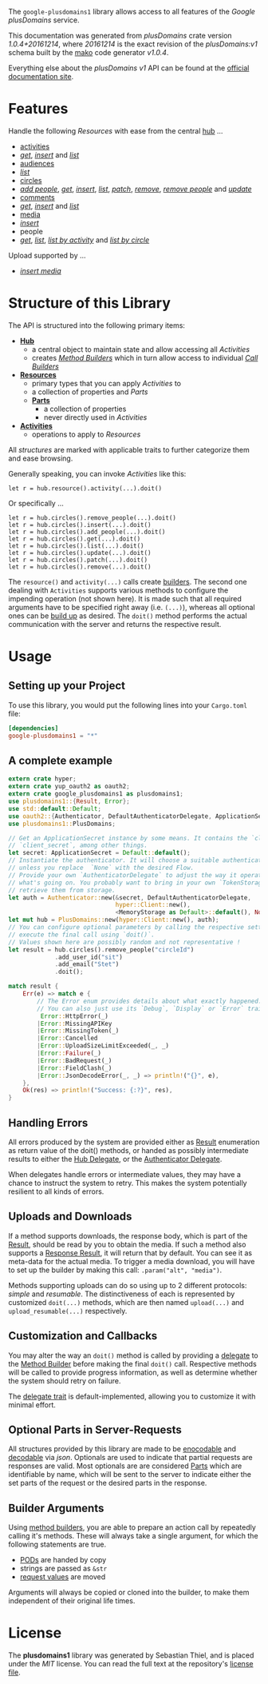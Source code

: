 <!---
DO NOT EDIT !
This file was generated automatically from 'src/mako/api/README.md.mako'
DO NOT EDIT !
-->
The `google-plusdomains1` library allows access to all features of the *Google plusDomains* service.

This documentation was generated from *plusDomains* crate version *1.0.4+20161214*, where *20161214* is the exact revision of the *plusDomains:v1* schema built by the [mako](http://www.makotemplates.org/) code generator *v1.0.4*.

Everything else about the *plusDomains* *v1* API can be found at the
[official documentation site](https://developers.google.com/+/domains/).
# Features

Handle the following *Resources* with ease from the central [hub](https://docs.rs/google-plusdomains1/1.0.4+20161214/google_plusdomains1/struct.PlusDomains.html) ... 

* [activities](https://docs.rs/google-plusdomains1/1.0.4+20161214/google_plusdomains1/struct.Activity.html)
 * [*get*](https://docs.rs/google-plusdomains1/1.0.4+20161214/google_plusdomains1/struct.ActivityGetCall.html), [*insert*](https://docs.rs/google-plusdomains1/1.0.4+20161214/google_plusdomains1/struct.ActivityInsertCall.html) and [*list*](https://docs.rs/google-plusdomains1/1.0.4+20161214/google_plusdomains1/struct.ActivityListCall.html)
* [audiences](https://docs.rs/google-plusdomains1/1.0.4+20161214/google_plusdomains1/struct.Audience.html)
 * [*list*](https://docs.rs/google-plusdomains1/1.0.4+20161214/google_plusdomains1/struct.AudienceListCall.html)
* [circles](https://docs.rs/google-plusdomains1/1.0.4+20161214/google_plusdomains1/struct.Circle.html)
 * [*add people*](https://docs.rs/google-plusdomains1/1.0.4+20161214/google_plusdomains1/struct.CircleAddPeopleCall.html), [*get*](https://docs.rs/google-plusdomains1/1.0.4+20161214/google_plusdomains1/struct.CircleGetCall.html), [*insert*](https://docs.rs/google-plusdomains1/1.0.4+20161214/google_plusdomains1/struct.CircleInsertCall.html), [*list*](https://docs.rs/google-plusdomains1/1.0.4+20161214/google_plusdomains1/struct.CircleListCall.html), [*patch*](https://docs.rs/google-plusdomains1/1.0.4+20161214/google_plusdomains1/struct.CirclePatchCall.html), [*remove*](https://docs.rs/google-plusdomains1/1.0.4+20161214/google_plusdomains1/struct.CircleRemoveCall.html), [*remove people*](https://docs.rs/google-plusdomains1/1.0.4+20161214/google_plusdomains1/struct.CircleRemovePeopleCall.html) and [*update*](https://docs.rs/google-plusdomains1/1.0.4+20161214/google_plusdomains1/struct.CircleUpdateCall.html)
* [comments](https://docs.rs/google-plusdomains1/1.0.4+20161214/google_plusdomains1/struct.Comment.html)
 * [*get*](https://docs.rs/google-plusdomains1/1.0.4+20161214/google_plusdomains1/struct.CommentGetCall.html), [*insert*](https://docs.rs/google-plusdomains1/1.0.4+20161214/google_plusdomains1/struct.CommentInsertCall.html) and [*list*](https://docs.rs/google-plusdomains1/1.0.4+20161214/google_plusdomains1/struct.CommentListCall.html)
* [media](https://docs.rs/google-plusdomains1/1.0.4+20161214/google_plusdomains1/struct.Media.html)
 * [*insert*](https://docs.rs/google-plusdomains1/1.0.4+20161214/google_plusdomains1/struct.MediaInsertCall.html)
* people
 * [*get*](https://docs.rs/google-plusdomains1/1.0.4+20161214/google_plusdomains1/struct.PeopleGetCall.html), [*list*](https://docs.rs/google-plusdomains1/1.0.4+20161214/google_plusdomains1/struct.PeopleListCall.html), [*list by activity*](https://docs.rs/google-plusdomains1/1.0.4+20161214/google_plusdomains1/struct.PeopleListByActivityCall.html) and [*list by circle*](https://docs.rs/google-plusdomains1/1.0.4+20161214/google_plusdomains1/struct.PeopleListByCircleCall.html)


Upload supported by ...

* [*insert media*](https://docs.rs/google-plusdomains1/1.0.4+20161214/google_plusdomains1/struct.MediaInsertCall.html)



# Structure of this Library

The API is structured into the following primary items:

* **[Hub](https://docs.rs/google-plusdomains1/1.0.4+20161214/google_plusdomains1/struct.PlusDomains.html)**
    * a central object to maintain state and allow accessing all *Activities*
    * creates [*Method Builders*](https://docs.rs/google-plusdomains1/1.0.4+20161214/google_plusdomains1/trait.MethodsBuilder.html) which in turn
      allow access to individual [*Call Builders*](https://docs.rs/google-plusdomains1/1.0.4+20161214/google_plusdomains1/trait.CallBuilder.html)
* **[Resources](https://docs.rs/google-plusdomains1/1.0.4+20161214/google_plusdomains1/trait.Resource.html)**
    * primary types that you can apply *Activities* to
    * a collection of properties and *Parts*
    * **[Parts](https://docs.rs/google-plusdomains1/1.0.4+20161214/google_plusdomains1/trait.Part.html)**
        * a collection of properties
        * never directly used in *Activities*
* **[Activities](https://docs.rs/google-plusdomains1/1.0.4+20161214/google_plusdomains1/trait.CallBuilder.html)**
    * operations to apply to *Resources*

All *structures* are marked with applicable traits to further categorize them and ease browsing.

Generally speaking, you can invoke *Activities* like this:

```Rust,ignore
let r = hub.resource().activity(...).doit()
```

Or specifically ...

```ignore
let r = hub.circles().remove_people(...).doit()
let r = hub.circles().insert(...).doit()
let r = hub.circles().add_people(...).doit()
let r = hub.circles().get(...).doit()
let r = hub.circles().list(...).doit()
let r = hub.circles().update(...).doit()
let r = hub.circles().patch(...).doit()
let r = hub.circles().remove(...).doit()
```

The `resource()` and `activity(...)` calls create [builders][builder-pattern]. The second one dealing with `Activities` 
supports various methods to configure the impending operation (not shown here). It is made such that all required arguments have to be 
specified right away (i.e. `(...)`), whereas all optional ones can be [build up][builder-pattern] as desired.
The `doit()` method performs the actual communication with the server and returns the respective result.

# Usage

## Setting up your Project

To use this library, you would put the following lines into your `Cargo.toml` file:

```toml
[dependencies]
google-plusdomains1 = "*"
```

## A complete example

```Rust
extern crate hyper;
extern crate yup_oauth2 as oauth2;
extern crate google_plusdomains1 as plusdomains1;
use plusdomains1::{Result, Error};
use std::default::Default;
use oauth2::{Authenticator, DefaultAuthenticatorDelegate, ApplicationSecret, MemoryStorage};
use plusdomains1::PlusDomains;

// Get an ApplicationSecret instance by some means. It contains the `client_id` and 
// `client_secret`, among other things.
let secret: ApplicationSecret = Default::default();
// Instantiate the authenticator. It will choose a suitable authentication flow for you, 
// unless you replace  `None` with the desired Flow.
// Provide your own `AuthenticatorDelegate` to adjust the way it operates and get feedback about 
// what's going on. You probably want to bring in your own `TokenStorage` to persist tokens and
// retrieve them from storage.
let auth = Authenticator::new(&secret, DefaultAuthenticatorDelegate,
                              hyper::Client::new(),
                              <MemoryStorage as Default>::default(), None);
let mut hub = PlusDomains::new(hyper::Client::new(), auth);
// You can configure optional parameters by calling the respective setters at will, and
// execute the final call using `doit()`.
// Values shown here are possibly random and not representative !
let result = hub.circles().remove_people("circleId")
             .add_user_id("sit")
             .add_email("Stet")
             .doit();

match result {
    Err(e) => match e {
        // The Error enum provides details about what exactly happened.
        // You can also just use its `Debug`, `Display` or `Error` traits
         Error::HttpError(_)
        |Error::MissingAPIKey
        |Error::MissingToken(_)
        |Error::Cancelled
        |Error::UploadSizeLimitExceeded(_, _)
        |Error::Failure(_)
        |Error::BadRequest(_)
        |Error::FieldClash(_)
        |Error::JsonDecodeError(_, _) => println!("{}", e),
    },
    Ok(res) => println!("Success: {:?}", res),
}

```
## Handling Errors

All errors produced by the system are provided either as [Result](https://docs.rs/google-plusdomains1/1.0.4+20161214/google_plusdomains1/enum.Result.html) enumeration as return value of 
the doit() methods, or handed as possibly intermediate results to either the 
[Hub Delegate](https://docs.rs/google-plusdomains1/1.0.4+20161214/google_plusdomains1/trait.Delegate.html), or the [Authenticator Delegate](https://docs.rs/yup-oauth2/*/yup_oauth2/trait.AuthenticatorDelegate.html).

When delegates handle errors or intermediate values, they may have a chance to instruct the system to retry. This 
makes the system potentially resilient to all kinds of errors.

## Uploads and Downloads
If a method supports downloads, the response body, which is part of the [Result](https://docs.rs/google-plusdomains1/1.0.4+20161214/google_plusdomains1/enum.Result.html), should be
read by you to obtain the media.
If such a method also supports a [Response Result](https://docs.rs/google-plusdomains1/1.0.4+20161214/google_plusdomains1/trait.ResponseResult.html), it will return that by default.
You can see it as meta-data for the actual media. To trigger a media download, you will have to set up the builder by making
this call: `.param("alt", "media")`.

Methods supporting uploads can do so using up to 2 different protocols: 
*simple* and *resumable*. The distinctiveness of each is represented by customized 
`doit(...)` methods, which are then named `upload(...)` and `upload_resumable(...)` respectively.

## Customization and Callbacks

You may alter the way an `doit()` method is called by providing a [delegate](https://docs.rs/google-plusdomains1/1.0.4+20161214/google_plusdomains1/trait.Delegate.html) to the 
[Method Builder](https://docs.rs/google-plusdomains1/1.0.4+20161214/google_plusdomains1/trait.CallBuilder.html) before making the final `doit()` call. 
Respective methods will be called to provide progress information, as well as determine whether the system should 
retry on failure.

The [delegate trait](https://docs.rs/google-plusdomains1/1.0.4+20161214/google_plusdomains1/trait.Delegate.html) is default-implemented, allowing you to customize it with minimal effort.

## Optional Parts in Server-Requests

All structures provided by this library are made to be [enocodable](https://docs.rs/google-plusdomains1/1.0.4+20161214/google_plusdomains1/trait.RequestValue.html) and 
[decodable](https://docs.rs/google-plusdomains1/1.0.4+20161214/google_plusdomains1/trait.ResponseResult.html) via *json*. Optionals are used to indicate that partial requests are responses 
are valid.
Most optionals are are considered [Parts](https://docs.rs/google-plusdomains1/1.0.4+20161214/google_plusdomains1/trait.Part.html) which are identifiable by name, which will be sent to 
the server to indicate either the set parts of the request or the desired parts in the response.

## Builder Arguments

Using [method builders](https://docs.rs/google-plusdomains1/1.0.4+20161214/google_plusdomains1/trait.CallBuilder.html), you are able to prepare an action call by repeatedly calling it's methods.
These will always take a single argument, for which the following statements are true.

* [PODs][wiki-pod] are handed by copy
* strings are passed as `&str`
* [request values](https://docs.rs/google-plusdomains1/1.0.4+20161214/google_plusdomains1/trait.RequestValue.html) are moved

Arguments will always be copied or cloned into the builder, to make them independent of their original life times.

[wiki-pod]: http://en.wikipedia.org/wiki/Plain_old_data_structure
[builder-pattern]: http://en.wikipedia.org/wiki/Builder_pattern
[google-go-api]: https://github.com/google/google-api-go-client

# License
The **plusdomains1** library was generated by Sebastian Thiel, and is placed 
under the *MIT* license.
You can read the full text at the repository's [license file][repo-license].

[repo-license]: https://github.com/Byron/google-apis-rsblob/master/LICENSE.md
